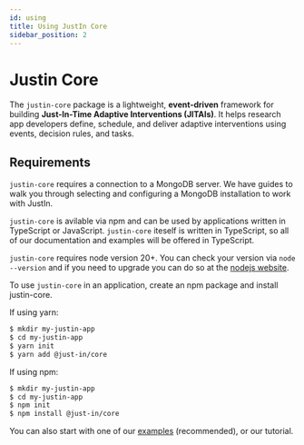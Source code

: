 ```yaml
---
id: using
title: Using JustIn Core
sidebar_position: 2
---
```



# Justin Core

The `justin-core` package is a lightweight, **event-driven** framework for building **Just-In-Time Adaptive Interventions (JITAIs)**. It helps research app developers define, schedule, and deliver adaptive interventions using events, decision rules, and tasks.

## Requirements

`justin-core` requires a connection to a MongoDB server. We have guides to walk you through selecting and configuring a MongoDB installation to work with JustIn.

`justin-core` is avilable via npm and can be used by applications written in TypeScript or JavaScript. `justin-core` iteself is written in TypeScript, so all of our documentation and examples will be offered in TypeScript.

`justin-core` requires node version 20+. You can check your version via `node --version` and if you need to upgrade you can do so at the [nodejs website](https://nodejs.org/).

To use `justin-core` in an application, create an npm package and install justin-core.

If using yarn:
```bash
$ mkdir my-justin-app
$ cd my-justin-app
$ yarn init 
$ yarn add @just-in/core
```

If using npm:
```bash
$ mkdir my-justin-app
$ cd my-justin-app
$ npm init 
$ npm install @just-in/core
```

You can also start with one of our [examples](https://github.com/MIACollaborative/justin-examples) (recommended), or our tutorial.
